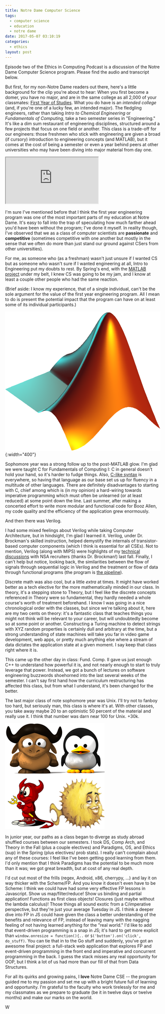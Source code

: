 ```yaml
---
title: Notre Dame Computer Science
tags:
  - computer science
  - education
  - notre dame
date: 2017-05-07 03:10:19
categories:
  - ethics
layout: post
---
```



Episode two of the Ethics in Computing Podcast is a discussion of the Notre Dame Computer Science program. Please find the audio and transcript below.

But first, for my non-Notre Dame readers out there, here's a little background for the clip you're about to hear:
When you first become a domer, you have no major, and are in the same college as all 2,000 of your classmates: [First Year of Studies](https://firstyear.nd.edu). What you do have is an *intended college* (and, if you're one of a lucky few, an intended major). The fledgling engineers, rather than taking *Intro to Chemical Engineering* or *Fundamentals of Computing*, take a two semester series in "Engineering." It's like a dim sum restaurant of engineering disciplines, structured around a few projects that focus on one field or another. This class is a trade-off for our engineers: those freshmen who stick with engineering are given a broad (if cursory) introduction to engineering concepts (and MATLAB), but it comes at the cost of being a semester or even a year behind peers at other universities who may have been diving into major material from day one.

<iframe src="https://w.soundcloud.com/player/?url=https%3A//api.soundcloud.com/tracks/321980771&amp;auto_play=false&amp;hide_related=false&amp;show_comments=true&amp;show_user=true&amp;show_reposts=false&amp;visual=true"></iframe>
<!-- MORE -->

I'm sure I've mentioned before that I think the first year engineering program was one of the most important parts of my education at Notre Dame. It's easy to fall into the trap of speculating how much farther ahead you'd have been without the program; I've done it myself. In reality though, I've observed that we as a class of computer scientists are **passionate** and **competitive** (sometimes competitive with one another but mostly in the sense that we often do more than just stand our ground against CSers from other universities).

For me, as someone who (as a freshman) wasn't just unsure if I wanted CS but as someone who wasn't sure if I wanted engineering at all, Intro to Engineering put my doubts to rest. By Spring's end, with the [MATLAB project](https://github.com/wbadart/Project-Holmes) under my belt, I knew CS was going to be my jam, and I know at least a couple other people who had the same reaction.

(Brief aside: I know my experience, that of a single individual, can't be the sole argument for the value of the first year engineering program. All I mean to do is present the potential impact that the program can have on at least some of its individual participants.)

![](/assets/images/matlab.png){:width="400"}

Sophomore year was a strong follow up to the post-MATLAB glow. I'm glad we were taught C for Fundamentals of Computing I: C in general doesn't hold your hand, so it's harder to fudge things. Also, [C-like syntax](https://en.wikipedia.org/wiki/List_of_C-family_programming_languages) is everywhere, so having that language as our base set us up for fluency in a multitude of other languages. There are definitely disadvantages to starting with C, chief among which is (in my opinion) a hard-wiring towards imperative programming which must often be unlearned (or at least reduced) at some point down the line. Last summer, after making a concerted effort to write more modular and functional code for Booz Allen, my code quality and the efficiency of the application grew enormously.

And then there was Verilog.

I had some mixed feelings about Verilog while taking Computer Architecture, but in hindsight, I'm glad I learned it. Verilog, under Dr. Brockman's skilled instruction, helped demystify the internals of transistor-based computer components (which I think is essential for all CSEs). Not to mention, Verilog (along with MIPS) were highlights of my [technical discussions](https://blog.wbadart.info/2017/01/30/The-Blind-Leading-the-Blind/) with NSA recruiters (thanks Dr. Brockman!) last fall. Finally, I can't help but notice, looking back, the similarities between the flow of signals through sequential logic in Verilog and the treatment or flow of data through functional programs (the program is [the pipeline](https://en.wikipedia.org/wiki/Pipeline_programming#Other_considerations)).

Discrete math was also cool, but a little *extra* at times. It might have worked better as a tech elective for the more mathematically minded in our class. In theory, it's a stepping stone to Theory, but I feel like the discrete concepts referenced in Theory were so fundamental, they hardly needed a whole course's worth of treatment beforehand. I know I was going in a nice chronological order with the classes, but since we're talking about it, here are my two cents on theory: it's a fantastic class that teaches things you might not think will be relevant to your career, but will undoubtedly become so at some point or another. Constructing a Turing machine to detect strings with XYZ random properties is certainly dull and arbitrary at the time, but a strong understanding of state machines will take you far in video game development, web apps, or pretty much anything else where a stream of data dictates the application state at a given moment. I say keep that class right where it is.

This came up the other day in class: Fund. Comp. II gave us just enough C++ to understand how powerful it is, and not nearly enough to start to truly leverage that power. Instead, we got a bunch of lectures on software engineering buzzwords shoehorned into the last several weeks of the semester. I can't say first hand how the curriculum restructuring has affected this class, but from what I understand, it's been changed for the better.

The last major class of note sophomore year was Unix. I'll try not to fanboy too hard, but seriously man, this class is where it's at. With other classes, you take away maybe 20 to an optimistic 50 percent of the material and really use it. I think that number was darn near 100 for Unix. +30k.

![](/assets/images/nix.png)

In junior year, our paths as a class began to diverge as study abroad shuffled courses between our semesters. I took DS, Comp Arch, and Theory in the Fall (plus a couple electives) and Paradigms, OS, and Ethics (sup) in the Spring (plus electives/ prob stats). I really can't complain about any of these courses: I feel like I've been getting good learning from them. I'd only mention that I think Paradigms has the potential to be much more than it was; we got great breadth, but at cost of any real depth.

I'd cut out most of the frills (regex, Android, x86, cherrypy, ...) and lay it on way thicker with the Scheme/FP. And you know it doesn't even have to be Scheme: I think we could have had some very effective FP lessons in Javascript. Show us map/filter/reduce! Show us binding and partial application! Functions as first class objects! Closures (just maybe without the lambda calculus)! Those things all sound exotic from a C/imperative perspective, but they're just your average Tuesday in JS. I think a deeper dive into FP in JS could have given the class a better understanding of the benefits and relevance of FP, instead of leaving many with the nagging feeling of not having learned anything for the "real world." I'd like to add that event-driven programming is a snap in JS; it's hard to get more explicit than `window.onresize = function(){..` or `$('button').on('click', do_stuff)`. You can tie that in to the Go stuff and suddenly, you've got an awesome final project: a full-stack web application that explores FP and event-driven programming in the front end and imperative and concurrent programming in the back. I guess the stack misses any real opportunity for OOP, but I think a lot of us had more than our fill of that from Data Structures.

For all its quirks and growing pains, I **love** Notre Dame CSE -- the program guided me to my passion and set me up with a bright future full of learning and opportunity. I'm grateful to the faculty who work tirelessly for me and my classmates as we prepare to graduate (be it in twelve days or twelve months) and make our marks on the world.

W


